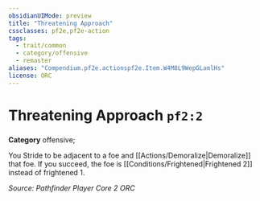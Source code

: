 ```yaml
---
obsidianUIMode: preview
title: "Threatening Approach"
cssclasses: pf2e,pf2e-action
tags:
  - trait/common
  - category/offensive
  - remaster
aliases: "Compendium.pf2e.actionspf2e.Item.W4M8L9WepGLamlHs"
license: ORC
---
```

# Threatening Approach `pf2:2`

### 

**Category** offensive; 




You Stride to be adjacent to a foe and [[Actions/Demoralize|Demoralize]] that foe. If you succeed, the foe is [[Conditions/Frightened|Frightened 2]] instead of frightened 1.

*Source: Pathfinder Player Core 2*
*ORC*